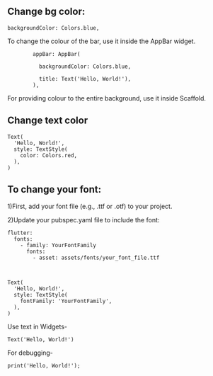 ## Change bg color:

`
backgroundColor: Colors.blue,
`

To change the colour of the bar, use it inside the AppBar widget.


```
        appBar: AppBar(
        
          backgroundColor: Colors.blue,
          
          title: Text('Hello, World!'),
        ),
 ```
 
For providing colour to the entire background, use it inside Scaffold.

## Change text color
```
Text(
  'Hello, World!',
  style: TextStyle(
    color: Colors.red, 
  ),
)
```

## To change your font:


1)First, add your font file (e.g., .ttf or .otf) to your project.

2)Update your pubspec.yaml file to include the font:

```
flutter:
  fonts:
    - family: YourFontFamily
      fonts:
        - asset: assets/fonts/your_font_file.ttf
        
```
```

Text(
  'Hello, World!',
  style: TextStyle(
    fontFamily: 'YourFontFamily',
  ),
)

```

Use text in Widgets-

```
Text('Hello, World!')
```

For debugging-

```
print('Hello, World!');
```
